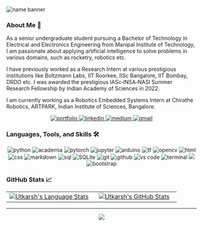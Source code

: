 <img src="https://media.discordapp.net/attachments/1160317501519953990/1160528775528861766/1674127174746.jpeg?ex=661bb425&is=66093f25&hm=08940d095496af045016549f05e4a4aaf160cd452f97773359c8e4b4d8b3601d&=&format=webp&width=550&height=138" alt="name banner" />



### About Me 👋
As a senior undergraduate student pursuing a Bachelor of Technology in Electrical and Electronics Engineering from Manipal Institute of Technology, I am passionate about applying artificial intelligence to solve problems in various domains, such as rocketry, robotics etc.

I have previously worked as a Research Intern at various prestigious institutions like Boltzmann Labs, IIT Roorkee, IISc Bangalore, IIT Bombay, DRDO etc. I was awarded the prestigious IASc‐INSA‐NASI Summer Research Fellowship by Indian Academy of Sciences in 2022.

I am currently working as a Robotics Embedded Systems Intern at Chirathe Robotics, ARTPARK, Indian Institute of Sciences, Bangalore.

<div align="center">
<a href="https://utkarshanand221.netlify.app/">
<img src="https://img.shields.io/badge/check%20out%20my%20Portfolio-042549?style=for-the-badge&logo=moleculer&logoColor=white" alt="portfolio" />
</a>
<a href="https://www.linkedin.com/in/utkarsh-anand-93260617b/">
<img src="https://img.shields.io/badge/visit%20my%20Linkedin-0A66C2?style=for-the-badge&logo=linkedin&logoColor=white" alt="linkedin" />
</a>
<a href="https://utkarshanand221.medium.com/">
<img src="https://img.shields.io/badge/read%20my%20blogs%20on%20medium-black?style=for-the-badge&logo=medium&logoColor=white" alt="medium" />
</a>
<a href="mailto:utkarshanand221@gmail.com">
<img src="https://img.shields.io/badge/email%20me-EA4335?style=for-the-badge&logo=gmail&logoColor=white" alt="gmail" />
</a>
</div>

### Languages, Tools, and Skills 🛠
<div align="center">
<img src="https://img.shields.io/badge/python-3776AB?style=for-the-badge&logo=python&logoColor=white" alt="python" />
<img src="https://img.shields.io/badge/Academia-41454A.svg?style=for-the-badge&logo=Academia&logoColor=white" alt="academia" />
<img src="https://img.shields.io/badge/PyTorch-EE4C2C.svg?style=for-the-badge&logo=PyTorch&logoColor=white" alt="pytorch" />
<img src="https://img.shields.io/badge/Jupyter-F37626.svg?style=for-the-badge&logo=Jupyter&logoColor=white" alt="jupyter" />
<img src="https://img.shields.io/badge/Arduino-00878F.svg?style=for-the-badge&logo=Arduino&logoColor=white" alt="arduino" />
<img src="https://img.shields.io/badge/TensorFlow-FF6F00.svg?style=for-the-badge&logo=TensorFlow&logoColor=white" alt="tf"/>
<img src="https://img.shields.io/badge/OpenCV-5C3EE8.svg?style=for-the-badge&logo=OpenCV&logoColor=white" alt="opencv"/>

<img src="https://img.shields.io/badge/HTML-E34F26?style=for-the-badge&logo=html5&logoColor=white" alt="html" />
<img src="https://img.shields.io/badge/css-1572B6?style=for-the-badge&logo=css3&logoColor=white" alt="css" />
<img src="https://img.shields.io/badge/Markdown-000000?style=for-the-badge&logo=markdown&logoColor=white" alt="markdown" />
<img src="https://img.shields.io/badge/SQL-407AFC?style=for-the-badge&logo=icloud&logoColor=white" alt="sql" />
<img src="https://img.shields.io/badge/sqlite-003B57?style=for-the-badge&logo=sqlite&logoColor=white" alt="SQLite" />
<img src="https://img.shields.io/badge/Git-F05032?style=for-the-badge&logo=git&logoColor=white" alt="git" />
<img src="https://img.shields.io/badge/GitHub-100000?style=for-the-badge&logo=github&logoColor=white" alt="github" />
<img src="https://img.shields.io/badge/vs%20code-007ACC?style=for-the-badge&logo=visual%20studio%20code&logoColor=white" alt="vs code" />
<img src="https://img.shields.io/badge/terminal%20commands-black?style=for-the-badge&logo=windows%20terminal&logoColor=white" alt="terminal" />
<img src="https://img.shields.io/badge/macOS-000000.svg?style=for-the-badge&logo=macOS&logoColor=white" atl="macos"/>
<img src="https://img.shields.io/badge/bootstrap-7952B3?style=for-the-badge&logo=bootstrap&logoColor=white" alt="bootstrap" />


</div>

### GitHub Stats 📈
<div align="center">
  <table width="100%">
    <tbody>
      <tr>
        <td width="50%" style="border: none !important;">
        <div align="center" width="100%">
          <a href="https://github.com/utkarshanand140">
            <img src="https://github-readme-stats.vercel.app/api/top-langs/?username=utkarshanand140&layout=compact&hide_border=true&langs_count=6" alt="Utkarsh's Language Stats" vertical-align="middle"/>
          </a>
        </div>
        </td>
        <td width="50%" style="border: none !important;">
        <div align="center" width="100%">
          <a href="https://github.com/utkarshanand140">
            <!-- <img src="https://awesome-github-stats.azurewebsites.net/user-stats/jeffreyc86?cardType=github&theme=github" alt="Jeffrey's GitHub Stats" /> -->
            <img src="https://github-readme-stats.vercel.app/api?username=utkarshanand140&show_icons=true&hide=stars&hide_border=true" alt="Utkarsh's GitHub Stats" vertical-align="middle"/>
          </a>
        </div>
        </td>
      </tr>
    </tbody>
  <table>
<div>

---

<div align='center'>

![](https://komarev.com/ghpvc/?username=jeffreyc86&label=Profile+Views)

</div>

<!--
**utkarshanand140/utkarshanand140** is a ✨ _special_ ✨ repository because its `README.md` (this file) appears on your GitHub profile.

Here are some ideas to get you started:

- 🔭 I’m currently working on ...
- 🌱 I’m currently learning ...
- 👯 I’m looking to collaborate on ...
- 🤔 I’m looking for help with ...
- 💬 Ask me about ...
- 📫 How to reach me: ...
- 😄 Pronouns: ...
- ⚡ Fun fact: ...
-->
